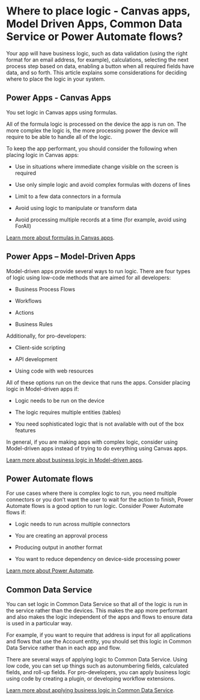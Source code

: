 Where to place logic - Canvas apps, Model Driven Apps, Common Data Service or Power Automate flows?
===================================================================================================

Your app will have business logic, such as data validation (using the right
format for an email address, for example), calculations, selecting the next
process step based on data, enabling a button when all required fields have
data, and so forth. This article explains some considerations for deciding where
to place the logic in your system.

Power Apps - Canvas Apps
------------------------

You set logic in Canvas apps using formulas.

All of the formula logic is processed on the device the app is run on. The more
complex the logic is, the more processing power the device will require to be
able to handle all of the logic.

To keep the app performant, you should consider the following when placing logic
in Canvas apps:

-   Use in situations where immediate change visible on the screen is required

-   Use only simple logic and avoid complex formulas with dozens of lines

-   Limit to a few data connectors in a formula

-   Avoid using logic to manipulate or transform data

-   Avoid processing multiple records at a time (for example, avoid using ForAll)

[Learn more about formulas in Canvas
apps](../../maker/canvas-apps/working-with-formulas).

Power Apps – Model-Driven Apps
------------------------------

Model-driven apps provide several ways to run logic. There are four types of
logic using low-code methods that are aimed for all developers:

-   Business Process Flows

-   Workflows

-   Actions

-   Business Rules

Additionally, for pro-developers:

-   Client-side scripting

-   API development

-   Using code with web resources

All of these options run on the device that runs the apps. Consider
placing logic in Model-driven apps if:

-   Logic needs to be run on the device

-   The logic requires multiple entities (tables)

-   You need sophisticated logic that is not available with out of the box
    features

In general, if you are making apps with complex logic, consider using
Model-driven apps instead of trying to do everything using Canvas apps.

[Learn more about business logic in Model-driven
apps](../../maker/model-driven-apps/guide-staff-through-common-tasks-processes).

Power Automate flows
--------------------

For use cases where there is complex logic to run, you need multiple connectors
or you don’t want the user to wait for the action to finish, Power Automate
flows is a good option to run logic. Consider Power Automate flows
if:

-   Logic needs to run across multiple connectors

-   You are creating an approval process

-   Producing output in another format

-   You want to reduce dependency on device-side processing power

[Learn more about Power
Automate](https://docs.microsoft.com/power-automate/).

Common Data Service
-------------------

You can set logic in Common Data Service so that all of the logic is run in the
service rather than the devices. This makes the app more performant and also
makes the logic independent of the apps and flows to ensure data is used in a
particular way.

For example, if you want to require that address is input for all applications
and flows that use the Account entity, you should set this logic in Common Data
Service rather than in each app and flow.

There are several ways of applying logic to Common Data Service. Using low code,
you can set up things such as autonumbering fields, calculated fields, and
roll-up fields. For pro-developers, you can apply business logic using code by
creating a plugin, or developing workflow extensions.

[Learn more about applying business logic in Common Data
Service](../../maker/common-data-service/cds-processes).
